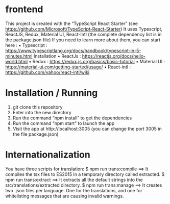 # frontend
This project is created with the “TypeScript React Starter” (see  https://github.com/Microsoft/TypeScript-React-Starter)
It uses Typescript, ReactJS, Redux, Material UI, React-Intl (the complete dependency list is in the package.json file)
If you need to learn more about them, you can start here :
•	Typescript : https://www.typescriptlang.org/docs/handbook/typescript-in-5-minutes.html
Installation
•	ReactJs : https://reactjs.org/docs/hello-world.html
•	Redux : https://redux.js.org/basics/basic-tutorial
•	Material UI : https://material-ui.com/getting-started/usage/
•	React-intl : https://github.com/yahoo/react-intl/wiki

# Installation / Running
1.	git clone <repository-url> this repository
2.	Enter into the new directory
3.	Run the command “npm install” to get the dependencies
4.	Run the command “npm start” to launch the app
5.	Visit the app at http://localhost:3005 (you can change the port 3005 in the file package.json)

# Internationalization
You have three scripts for translation:
 $ npm run trans:compile 
    ==> It compiles the tsx files to ES2015 in a temporary directory called extracted.
 $ npm run trans:extract
    ==> It extracts all the default strings into the src/translations/extracted directory.
 $ npm run trans:manage
    ==> It creates two .json files per language. One for the translations, and one for whitelisting messages that are causing invalid warnings.
